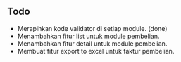 ## Todo

- Merapihkan kode validator di setiap module. (done)
- Menambahkan fitur list untuk module pembelian.
- Menambahkan fitur detail untuk module pembelian.
- Membuat fitur export to excel untuk faktur pembelian.
